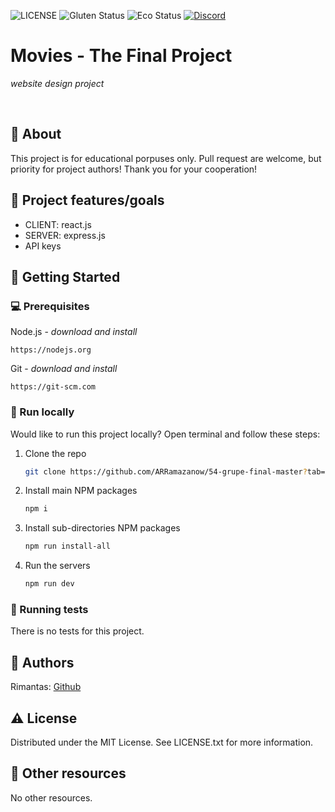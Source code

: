 ![LICENSE](https://img.shields.io/badge/license-MIT-blue.svg?style=flat-square)
![Gluten Status](https://img.shields.io/badge/Gluten-Free-green.svg)
![Eco Status](https://img.shields.io/badge/ECO-Friendly-green.svg)
[![Discord](https://discord.com/api/guilds/571393319201144843/widget.png)](https://discord.gg/dRwW4rw)

# Movies - The Final Project

_website design project_

<br>

## 🌟 About

This project is for educational porpuses only. Pull request are welcome, but priority for project authors! Thank you for your cooperation!

## 🎯 Project features/goals

- CLIENT: react.js
- SERVER: express.js
- API keys

## 🧰 Getting Started

### 💻 Prerequisites

Node.js - _download and install_

```
https://nodejs.org
```

Git - _download and install_

```
https://git-scm.com
```

### 🏃 Run locally

Would like to run this project locally? Open terminal and follow these steps:

1. Clone the repo
   ```sh
   git clone https://github.com/ARRamazanow/54-grupe-final-master?tab=readme-ov-file
   ```
2. Install main NPM packages
   ```sh
   npm i
   ```
3. Install sub-directories NPM packages
   ```sh
   npm run install-all
   ```
4. Run the servers
   ```sh
   npm run dev
   ```

### 🧪 Running tests

There is no tests for this project.

## 🎅 Authors

Rimantas: [Github](https://github.com/ARRamazanow)

## ⚠️ License

Distributed under the MIT License. See LICENSE.txt for more information.

## 🔗 Other resources

No other resources.
